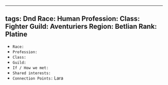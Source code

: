 
---
tags: Dnd
Race: Human
Profession:
Class: Fighter
Guild: Aventuriers
Region: Betlian
Rank: Platine
---

- `Race:` 
- `Profession:`
- `Class:`
- `Guild:`
- `If / How we met:`
- `Shared interests:`
- `Connection Points:`
Lara
